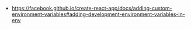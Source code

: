 
- https://facebook.github.io/create-react-app/docs/adding-custom-environment-variables#adding-development-environment-variables-in-env
